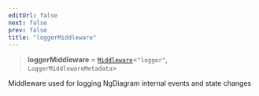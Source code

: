 ```yaml
---
editUrl: false
next: false
prev: false
title: "loggerMiddleware"
---
```


> **loggerMiddleware** = [`Middleware`](/docs/api/other/middleware/)\<`"logger"`, `LoggerMiddlewareMetadata`\>

Middleware used for logging NgDiagram internal events and state changes
